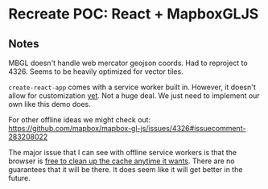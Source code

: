 # Recreate POC: React + MapboxGLJS

## Notes
MBGL doesn't handle web mercator geojson coords. Had to reproject to 4326.
Seems to be heavily optimized for vector tiles.

`create-react-app` comes with a service worker built in. However, it doesn't allow for customization [yet](https://github.com/facebookincubator/create-react-app/pull/2714). Not a huge deal. We just need to implement our own like this demo does.

For other offline ideas we might check out: https://github.com/mapbox/mapbox-gl-js/issues/4326#issuecomment-283208022

The major issue that I can see with offline service workers is that the browser is [free to clean up the cache anytime it wants](https://developers.google.com/web/fundamentals/instant-and-offline/web-storage/offline-for-pwa). There are no guarantees that it will be there. It does seem like it will get better in the future.

